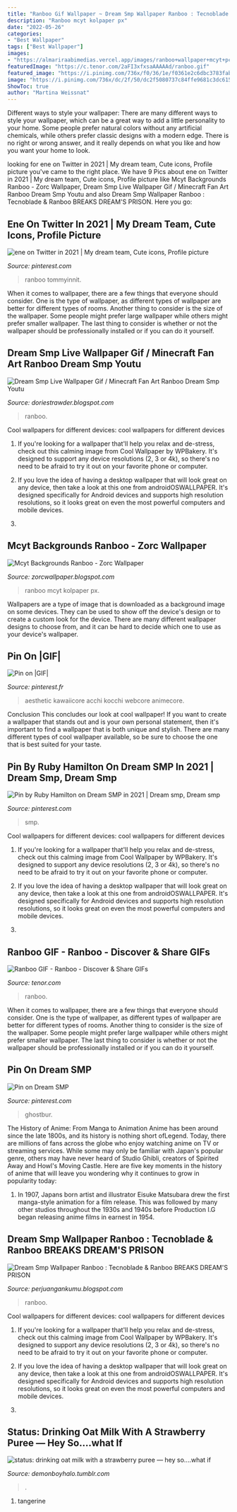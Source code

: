 ```yaml
---
title: "Ranboo Gif Wallpaper ~ Dream Smp Wallpaper Ranboo : Tecnoblade &amp; Ranboo Breaks Dream&#039;s Prison"
description: "Ranboo mcyt kolpaper px"
date: "2022-05-26"
categories:
- "Best Wallpaper"
tags: ["Best Wallpaper"]
images:
- "https://almariraabimedias.vercel.app/images/ranboo+wallpaper+mcyt+pc-1.jpg"
featuredImage: "https://c.tenor.com/2aFI3xfxsaAAAAAd/ranboo.gif"
featured_image: "https://i.pinimg.com/736x/f0/36/1e/f0361e2c6dbc3783fabe15fb95e620a9.jpg"
image: "https://i.pinimg.com/736x/dc/2f/50/dc2f5080737c84ffe9681c3dc615d2ec.jpg"
ShowToc: true
author: "Martina Weissnat"
---
```



Different ways to style your wallpaper:
There are many different ways to style your wallpaper, which can be a great way to add a little personality to your home. Some people prefer natural colors without any artificial chemicals, while others prefer classic designs with a modern edge. There is no right or wrong answer, and it really depends on what you like and how you want your home to look.

	

		
looking for ene on Twitter in 2021 | My dream team, Cute icons, Profile picture you've came to the right place. We have 9 Pics about ene on Twitter in 2021 | My dream team, Cute icons, Profile picture like Mcyt Backgrounds Ranboo - Zorc Wallpaper, Dream Smp Live Wallpaper Gif / Minecraft Fan Art Ranboo Dream Smp Youtu and also Dream Smp Wallpaper Ranboo : Tecnoblade &amp; Ranboo BREAKS DREAM&#039;S PRISON. Here you go:
		
    
## Ene On Twitter In 2021 | My Dream Team, Cute Icons, Profile Picture

<img loading=lazy src="https://i.pinimg.com/736x/f0/36/1e/f0361e2c6dbc3783fabe15fb95e620a9.jpg" onerror="this.onerror=null;this.src='https://tse2.mm.bing.net/th?id=OIP.m4q5mo-9YsGGiJ0yQ-LkCwHaHY&amp;pid=15.1';" alt="ene on Twitter in 2021 | My dream team, Cute icons, Profile picture">

_Source: pinterest.com_

>ranboo tommyinnit. 

	

When it comes to wallpaper, there are a few things that everyone should consider. One is the type of wallpaper, as different types of wallpaper are better for different types of rooms. Another thing to consider is the size of the wallpaper. Some people might prefer large wallpaper while others might prefer smaller wallpaper. The last thing to consider is whether or not the wallpaper should be professionally installed or if you can do it yourself.

    
## Dream Smp Live Wallpaper Gif / Minecraft Fan Art Ranboo Dream Smp Youtu

<img loading=lazy src="https://lh5.googleusercontent.com/proxy/T3daphswjOQ5PVE96Bq9AnMIQFlWF4B2gVLwUYAtezNZO2QSx9s5C0yta6d4ndtoUztHfzORItQ69M7-F207sg=w1200-h630-p-k-no-nu" onerror="this.onerror=null;this.src='https://tse1.mm.bing.net/th?id=OIP.H1-VTgK54UKCc19NLTuSggHaD4&amp;pid=15.1';" alt="Dream Smp Live Wallpaper Gif / Minecraft Fan Art Ranboo Dream Smp Youtu">

_Source: doriestrawder.blogspot.com_

>ranboo. 

	

Cool wallpapers for different devices:
cool wallpapers for different devices 

1. If you're looking for a wallpaper that'll help you relax and de-stress, check out this calming image from Cool Wallpaper by WPBakery. It's designed to support any device resolutions (2, 3 or 4k), so there's no need to be afraid to try it out on your favorite phone or computer.

2. If you love the idea of having a desktop wallpaper that will look great on any device, then take a look at this one from androidOSWALLPAPER. It's designed specifically for Android devices and supports high resolution resolutions, so it looks great on even the most powerful computers and mobile devices.

3.

    
## Mcyt Backgrounds Ranboo - Zorc Wallpaper

<img loading=lazy src="https://almariraabimedias.vercel.app/images/ranboo+wallpaper+mcyt+pc-1.jpg" onerror="this.onerror=null;this.src='https://tse4.mm.bing.net/th?id=OIP.VGeQubcAwFEEReXpbiDzaAHaEc&amp;pid=15.1';" alt="Mcyt Backgrounds Ranboo - Zorc Wallpaper">

_Source: zorcwallpaper.blogspot.com_

>ranboo mcyt kolpaper px. 

	

Wallpapers are a type of image that is downloaded as a background image on some devices. They can be used to show off the device's design or to create a custom look for the device. There are many different wallpaper designs to choose from, and it can be hard to decide which one to use as your device's wallpaper.

    
## Pin On |GIF|

<img loading=lazy src="https://i.pinimg.com/originals/84/cf/54/84cf54aa2d2624f1934191c89e8039fe.gif" onerror="this.onerror=null;this.src='https://tse1.mm.bing.net/th?id=OIP.hM9Uqi0mJPGTQZHInoA5_gHaEK&amp;pid=15.1';" alt="Pin on |GIF|">

_Source: pinterest.fr_

>aesthetic kawaiicore acchi kocchi webcore animecore. 

	

Conclusion
This concludes our look at cool wallpaper! If you want to create a wallpaper that stands out and is your own personal statement, then it's important to find a wallpaper that is both unique and stylish. There are many different types of cool wallpaper available, so be sure to choose the one that is best suited for your taste.

    
## Pin By Ruby Hamilton On Dream SMP In 2021 | Dream Smp, Dream Smp

<img loading=lazy src="https://i.pinimg.com/736x/c3/0b/44/c30b448f806c1d91d0481e00aafa737e.jpg" onerror="this.onerror=null;this.src='https://tse2.mm.bing.net/th?id=OIP.lwG8r0lUb3ooQuaLMpR8UgHaFj&amp;pid=15.1';" alt="Pin by Ruby Hamilton on Dream SMP in 2021 | Dream smp, Dream smp">

_Source: pinterest.com_

>smp. 

	

Cool wallpapers for different devices:
cool wallpapers for different devices 

1. If you're looking for a wallpaper that'll help you relax and de-stress, check out this calming image from Cool Wallpaper by WPBakery. It's designed to support any device resolutions (2, 3 or 4k), so there's no need to be afraid to try it out on your favorite phone or computer.

2. If you love the idea of having a desktop wallpaper that will look great on any device, then take a look at this one from androidOSWALLPAPER. It's designed specifically for Android devices and supports high resolution resolutions, so it looks great on even the most powerful computers and mobile devices.

3.

    
## Ranboo GIF - Ranboo - Discover &amp; Share GIFs

<img loading=lazy src="https://c.tenor.com/2aFI3xfxsaAAAAAd/ranboo.gif" onerror="this.onerror=null;this.src='https://tse3.mm.bing.net/th?id=OIP.i-tCsPs1I8ccu2FfxuJB8QHaJe&amp;pid=15.1';" alt="Ranboo GIF - Ranboo - Discover &amp; Share GIFs">

_Source: tenor.com_

>ranboo. 

	

When it comes to wallpaper, there are a few things that everyone should consider. One is the type of wallpaper, as different types of wallpaper are better for different types of rooms. Another thing to consider is the size of the wallpaper. Some people might prefer large wallpaper while others might prefer smaller wallpaper. The last thing to consider is whether or not the wallpaper should be professionally installed or if you can do it yourself.

    
## Pin On Dream SMP

<img loading=lazy src="https://i.pinimg.com/736x/dc/2f/50/dc2f5080737c84ffe9681c3dc615d2ec.jpg" onerror="this.onerror=null;this.src='https://tse3.mm.bing.net/th?id=OIP.eG4tBlNt48oqjSqK8-FcDgHaEK&amp;pid=15.1';" alt="Pin on Dream SMP">

_Source: pinterest.com_

>ghostbur. 

	

The History of Anime: From Manga to Animation
Anime has been around since the late 1800s, and its history is nothing short ofLegend. Today, there are millions of fans across the globe who enjoy watching anime on TV or streaming services. While some may only be familiar with Japan's popular genre, others may have never heard of Studio Ghibli, creators of Spirited Away and Howl's Moving Castle. Here are five key moments in the history of anime that will leave you wondering why it continues to grow in popularity today:
1) In 1907, Japans born artist and illustrator Eisuke Matsubara drew the first manga-style animation for a film release. This was followed by many other studios throughout the 1930s and 1940s before Production I.G began releasing anime films in earnest in 1954.

    
## Dream Smp Wallpaper Ranboo : Tecnoblade &amp; Ranboo BREAKS DREAM&#039;S PRISON

<img loading=lazy src="https://lh3.googleusercontent.com/proxy/i2MTH7_75cIbZ8wPM9cVodmaqRmigbUurE0PH4Zkb3gs67UAiGOnr8Knz1sti8ymVaZ8C20uexBYmg6UUPeZVuT4T_UYI-R0eu-c9pT4BnT5KqJGtz_BWHwKFU5g5nDj=w1200-h630-p-k-no-nu" onerror="this.onerror=null;this.src='https://tse1.mm.bing.net/th?id=OIP.E0d2d9Lo1T9yCxQOKzqe0AHaD4&amp;pid=15.1';" alt="Dream Smp Wallpaper Ranboo : Tecnoblade &amp; Ranboo BREAKS DREAM&#039;S PRISON">

_Source: perjuangankumu.blogspot.com_

>ranboo. 

	

Cool wallpapers for different devices:
cool wallpapers for different devices 

1. If you're looking for a wallpaper that'll help you relax and de-stress, check out this calming image from Cool Wallpaper by WPBakery. It's designed to support any device resolutions (2, 3 or 4k), so there's no need to be afraid to try it out on your favorite phone or computer.

2. If you love the idea of having a desktop wallpaper that will look great on any device, then take a look at this one from androidOSWALLPAPER. It's designed specifically for Android devices and supports high resolution resolutions, so it looks great on even the most powerful computers and mobile devices.

3.

    
## Status: Drinking Oat Milk With A Strawberry Puree — Hey So....what If

<img loading=lazy src="https://64.media.tumblr.com/810b195e00f7179613b807df8b534717/cdb6ab2e51b4a662-fc/s1280x1920/e9cfbf48c576e2c60b24411e24bc30e09ae30fbf.gifv" onerror="this.onerror=null;this.src='https://tse1.mm.bing.net/th?id=OIP.MxtulSCLPIk2CEeL3SRNygHaHa&amp;pid=15.1';" alt="status: drinking oat milk with a strawberry puree — hey so....what if">

_Source: demonboyhalo.tumblr.com_

>. 

	

1. tangerine 

